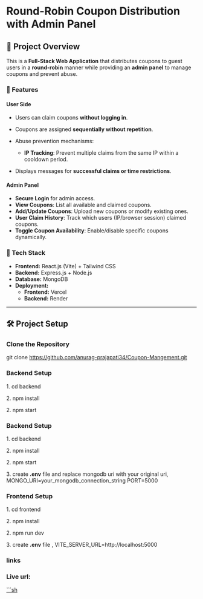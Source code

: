 # Round-Robin Coupon Distribution with Admin Panel

## 🚀 Project Overview

This is a **Full-Stack Web Application** that distributes coupons to guest users in a **round-robin** manner while providing an **admin panel** to manage coupons and prevent abuse.

### 🔹 Features

#### **User Side**

- Users can claim coupons **without logging in**.
- Coupons are assigned **sequentially without repetition**.
- Abuse prevention mechanisms:
  - **IP Tracking**: Prevent multiple claims from the same IP within a cooldown period.
 
- Displays messages for **successful claims or time restrictions**.

#### **Admin Panel**

- **Secure Login** for admin access.
- **View Coupons**: List all available and claimed coupons.
- **Add/Update Coupons**: Upload new coupons or modify existing ones.
- **User Claim History**: Track which users (IP/browser session) claimed coupons.
- **Toggle Coupon Availability**: Enable/disable specific coupons dynamically.

### 🔧 Tech Stack

- **Frontend:** React.js (Vite) + Tailwind CSS
- **Backend:** Express.js + Node.js
- **Database:** MongoDB
- **Deployment:**
  - **Frontend:** Vercel
  - **Backend:** Render

---

## 🛠️ Project Setup

###  **Clone the Repository**

git clone https://github.com/anurag-prajapati34/Coupon-Mangement.git

### Backend Setup
<p>1. cd backend</p>
<p>2. npm install</p>
<p>2. npm start</p>



### Backend Setup
<p>1. cd backend</p>
<p>2. npm install</p>
<p>2. npm start</p>
<p>3.  create <b>.env</b> file and replace mongodb uri with your original uri,  MONGO_URI=your_mongodb_connection_string
PORT=5000

</p>



### Frontend Setup
<p>1. cd frontend</p>
<p>2. npm install</p>
<p>2. npm run dev</p>
<p>3.  create <b>.env</b> file ,  VITE_SERVER_URL=http://localhost:5000
</p>



### links
<h3>Live url: <a href="https://coupon-management-u48u.vercel.app/" alt="coupon mangement" /></h3>
```sh



